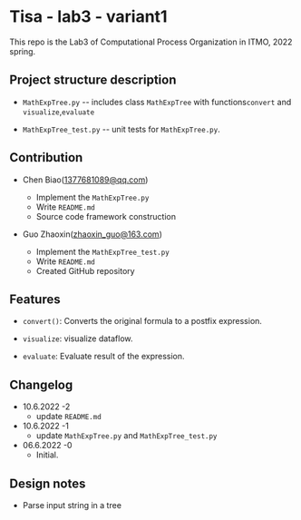 # Tisa - lab3 - variant1

This repo is the Lab3 of Computational Process Organization in ITMO, 2022 spring.

## Project structure description

- `MathExpTree.py` -- includes class `MathExpTree` with functions`convert` and `visualize`,`evaluate`

- `MathExpTree_test.py` -- unit  tests for `MathExpTree.py`.

## Contribution

- Chen Biao(1377681089@qq.com)
  - Implement the `MathExpTree.py`
  - Write `README.md`
  - Source code framework construction

- Guo Zhaoxin(zhaoxin_guo@163.com)
  - Implement the `MathExpTree_test.py`
  - Write `README.md`
  - Created GitHub repository

## Features

- `convert()`: Converts the original formula to a postfix expression.

- `visualize`: visualize dataflow.

- `evaluate`: Evaluate result of the expression.

## Changelog

- 10.6.2022 -2
  - update `README.md`
- 10.6.2022 -1
  - update `MathExpTree.py` and `MathExpTree_test.py`
- 06.6.2022 -0
  - Initial.

## Design notes

- Parse input string in a tree
